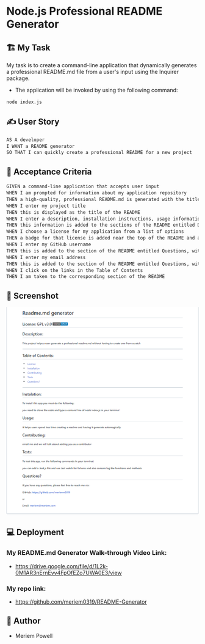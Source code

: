 # Node.js Professional README Generator

## 🏗️ My Task

My task is to create a command-line application that dynamically generates a professional README.md file from a user's input using the Inquirer package.

* The application will be invoked by using the following command:

```bash
node index.js
```

## ✍️ User Story

```md
AS A developer
I WANT a README generator
SO THAT I can quickly create a professional README for a new project
```

## 🚦 Acceptance Criteria

```md
GIVEN a command-line application that accepts user input
WHEN I am prompted for information about my application repository
THEN a high-quality, professional README.md is generated with the title of my project and sections entitled Description, Table of Contents, Installation, Usage, License, Contributing, Tests, and Questions
WHEN I enter my project title
THEN this is displayed as the title of the README
WHEN I enter a description, installation instructions, usage information, contribution guidelines, and test instructions
THEN this information is added to the sections of the README entitled Description, Installation, Usage, Contributing, and Tests
WHEN I choose a license for my application from a list of options
THEN a badge for that license is added near the top of the README and a notice is added to the section of the README entitled License that explains which license the application is covered under
WHEN I enter my GitHub username
THEN this is added to the section of the README entitled Questions, with a link to my GitHub profile
WHEN I enter my email address
THEN this is added to the section of the README entitled Questions, with instructions on how to reach me with additional questions
WHEN I click on the links in the Table of Contents
THEN I am taken to the corresponding section of the README
```
## 📸 Screenshot

<img src="./images/readme.png">


## 💻 Deployment
 
### My README.md Generator Walk-through Video Link:
* https://drive.google.com/file/d/1L2k-0M1AR3nErnEvv4FpOfEZo7UWA0E3/view

### My repo link:
* https://github.com/meriem0319/README-Generator

## 📜 Author
* Meriem Powell